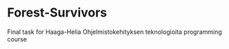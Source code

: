 # Forest-Survivors
Final task for Haaga-Helia Ohjelmistokehityksen teknologioita programming course
